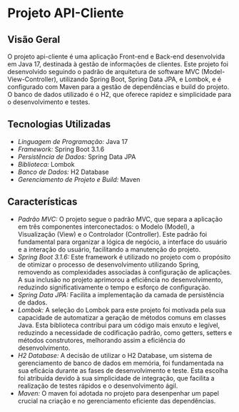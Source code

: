 # Projeto API-Cliente

## Visão Geral
O projeto api-cliente é uma aplicação Front-end e Back-end desenvolvida em Java 17, destinada à gestão de informações de clientes. Este projeto foi desenvolvido seguindo o padrão de arquitetura de software MVC (Model-View-Controller), utilizando Spring Boot, Spring Data JPA, e Lombok, e é configurado com Maven para a gestão de dependências e build do projeto. O banco de dados utilizado é o H2, que oferece rapidez e simplicidade para o desenvolvimento e testes.

## Tecnologias Utilizadas
- *Linguagem de Programação:* Java 17
- *Framework:* Spring Boot 3.1.6
- *Persistência de Dados:* Spring Data JPA
- *Biblioteca:* Lombok
- *Banco de Dados:* H2 Database
- *Gerenciamento de Projeto e Build:* Maven

## Características

- *Padrão MVC:* O projeto segue o padrão MVC, que separa a aplicação em três componentes interconectados: o Modelo (Model), a Visualização (View) e o Controlador (Controller). Este padrão foi fundamental para organizar a lógica de negócio, a interface do usuário e a interação do usuário, facilitando a manutenção do projeto.
- *Spring Boot 3.1.6:* Este framework é utilizado no projeto com o propósito de otimizar o processo de desenvolvimento utilizando Spring, removendo as complexidades associadas à configuração de aplicações. A sua inclusão no projeto aprimorou a eficiência no desenvolvimento, reduzindo significativamente o tempo e esforço de configuração.
- *Spring Data JPA:* Facilita a implementação da camada de persistência de dados.
- *Lombok:* A seleção do Lombok para este projeto foi motivada pela sua capacidade de automatizar a geração de métodos comuns em classes Java. Esta biblioteca contribui para um código mais enxuto e legível, reduzindo a necessidade de codificação padrão, como getters, setters e métodos construtores, melhorando assim a eficiência do desenvolvimento.
- *H2 Database:* A decisão de utilizar o H2 Database, um sistema de gerenciamento de banco de dados em memória, foi fundamentada na sua eficácia durante as fases de desenvolvimento e teste. Esta escolha foi atribuída devido à sua simplicidade de integração, que facilita a realização de testes rápidos e o desenvolvimento ágil.
- *Maven:* O maven foi adotada no projeto para desenpenhar um papel crucial na criação e no gerenciamento eficiente das dependências.
